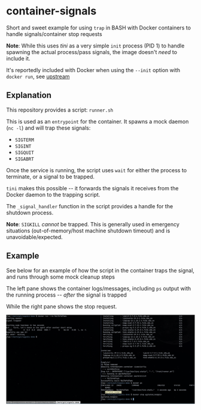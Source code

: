 # container-signals
Short and sweet example for using `trap` in BASH with Docker containers to handle signals/container stop requests

**Note**: While this uses *tini* as a very simple `init` process (PID 1) to handle spawning the actual process/pass signals, the image doesn't _need_ to include it.

It's reportedly included with Docker when using the `--init` option with `docker run`, see [upstream](https://github.com/krallin/tini)

## Explanation

This repository provides a script: `runner.sh`

This is used as an `entrypoint` for the container. It spawns a mock daemon (`nc -l`) and will trap these signals:
 - `SIGTERM`
 - `SIGINT`
 - `SIGQUIT`
 - `SIGABRT`

Once the service is running, the script uses `wait` for either the process to terminate, or a signal to be trapped.

`tini` makes this possible -- it forwards the signals it receives from the Docker daemon to the trapping script.

The `_signal_handler` function in the script provides a handle for the shutdown process.

**Note**: `SIGKILL` _cannot_ be trapped. This is generally used in emergency situations (out-of-memory/host machine shutdown timeout) and is unavoidable/expected.

## Example

See below for an example of how the script in the container traps the signal, and runs through some mock cleanup steps

The left pane shows the container logs/messages, including `ps` output with the running process -- _after_ the signal is trapped

While the right pane shows the stop request.

![example-screen](./Trapped_Shutdown_Screenshot.png)
